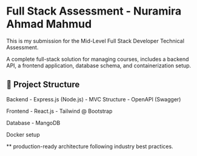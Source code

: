 # Full Stack Assessment - Nuramira Ahmad Mahmud

This is my submission for the Mid-Level Full Stack Developer Technical Assessment.

A complete full-stack solution for managing courses, includes a backend API, a frontend application, database schema, and containerization setup.

## 📁 Project Structure
Backend - Express.js (Node.js)
        - MVC Structure
        - OpenAPI (Swagger)

Frontend - React.js
         - Tailwind @ Bootstrap

Database - MangoDB

Docker setup

** production-ready architecture following industry best practices.

